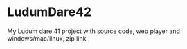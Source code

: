 # LudumDare42
My Ludum dare 41 project with source code, web player and windows/mac/linux, zip link
